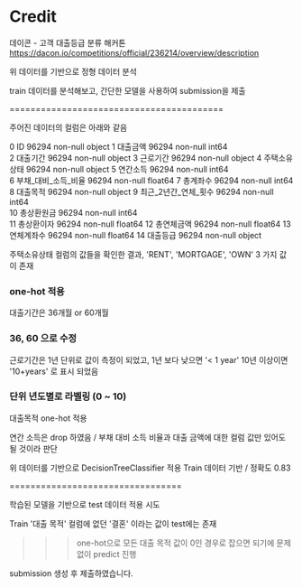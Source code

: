 # Credit

데이콘 - 고객 대출등급 분류 해커톤
https://dacon.io/competitions/official/236214/overview/description

위 데이터를 기반으로 정형 데이터 분석

train 데이터를 분석해보고, 간단한 모델을 사용하여 submission을 제출


=========================================

주어진 데이터의 컬럼은 아래와 같음

 0   ID            96294 non-null  object 
 1   대출금액          96294 non-null  int64  
 2   대출기간          96294 non-null  object 
 3   근로기간          96294 non-null  object 
 4   주택소유상태        96294 non-null  object 
 5   연간소득          96294 non-null  int64  
 6   부채_대비_소득_비율   96294 non-null  float64
 7   총계좌수          96294 non-null  int64  
 8   대출목적          96294 non-null  object 
 9   최근_2년간_연체_횟수  96294 non-null  int64  
 10  총상환원금         96294 non-null  int64  
 11  총상환이자         96294 non-null  float64
 12  총연체금액         96294 non-null  float64
 13  연체계좌수         96294 non-null  float64
 14  대출등급          96294 non-null  object 


 주택소유상태 컬럼의 값들을 확인한 결과, 'RENT', 'MORTGAGE', 'OWN' 3 가지 값이 존재
 ### one-hot 적용

 대출기간은 36개월 or 60개월
 ### 36, 60 으로 수정

 근로기간은 1년 단위로 값이 측정이 되었고, 1년 보다 낮으면 '< 1 year' 10년 이상이면 '10+years' 로 표시 되었음
 ### 단위 년도별로 라벨링 (0 ~ 10)

 대출목적 one-hot 적용

연간 소득은 drop 하였음 / 부채 대비 소득 비율과 대출 금액에 대한 컬럼 값만 있어도 될 것이라 판단

위 데이터를 기반으로 DecisionTreeClassifier 적용
Train 데이터 기반 / 정확도 0.83

=================================

학습된 모델을 기반으로 test 데이터 적용 시도

Train '대출 목적' 컬럼에 없던 '결혼' 이라는 값이 test에는 존재
>>> one-hot으로 모든 대출 목적 값이 0인 경우로 잡으면 되기에 문제 없이 predict 진행

submission 생성 후 제출하였습니다.
